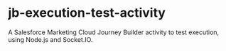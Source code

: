 # jb-execution-test-activity

A Salesforce Marketing Cloud Journey Builder activity to test execution, using Node.js and Socket.IO.
